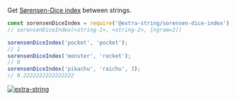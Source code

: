 Get [Sørensen-Dice index] between strings.

```javascript
const sorensenDiceIndex = require('@extra-string/sorensen-dice-index');
// sorensenDiceIndex(<string-1>, <string-2>, [ngram=2])

sorensenDiceIndex('pocket', 'pocket');
// 1
sorensenDiceIndex('monster', 'rocket');
// 0
sorensenDiceIndex('pikachu', 'raichu', 3);
// 0.2222222222222222
```


[![extra-string](https://i.imgur.com/y4YVIau.jpg)](https://www.npmjs.com/package/extra-string)

[Sørensen-Dice index]: https://en.wikipedia.org/wiki/Sørensen–Dice_coefficient
